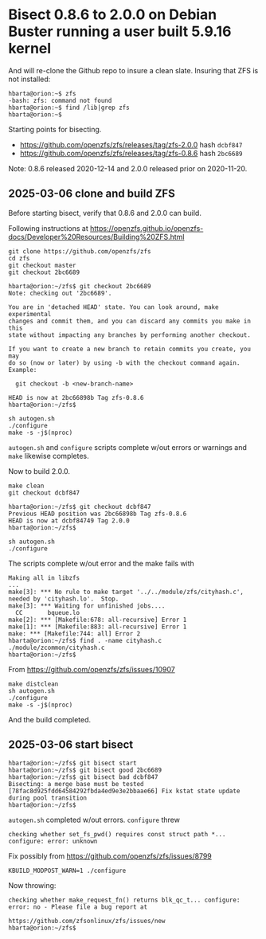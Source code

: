 # Bisect 0.8.6 to 2.0.0 on Debian Buster running a user built 5.9.16 kernel

And will re-clone the Github repo to insure a clean slate. Insuring that ZFS is not installed:

```text
hbarta@orion:~$ zfs
-bash: zfs: command not found
hbarta@orion:~$ find /lib|grep zfs
hbarta@orion:~$ 
```

Starting points for bisecting.

* <https://github.com/openzfs/zfs/releases/tag/zfs-2.0.0> hash `dcbf847`
* <https://github.com/openzfs/zfs/releases/tag/zfs-0.8.6> hash `2bc6689`

Note: 0.8.6 released 2020-12-14 and 2.0.0 released prior on 2020-11-20.

## 2025-03-06 clone and build ZFS

Before starting bisect, verify that 0.8.6 and 2.0.0 can build.

Following instructions at <https://openzfs.github.io/openzfs-docs/Developer%20Resources/Building%20ZFS.html>

```text
git clone https://github.com/openzfs/zfs
cd zfs
git checkout master
git checkout 2bc6689
```

```text
hbarta@orion:~/zfs$ git checkout 2bc6689
Note: checking out '2bc6689'.

You are in 'detached HEAD' state. You can look around, make experimental
changes and commit them, and you can discard any commits you make in this
state without impacting any branches by performing another checkout.

If you want to create a new branch to retain commits you create, you may
do so (now or later) by using -b with the checkout command again. Example:

  git checkout -b <new-branch-name>

HEAD is now at 2bc66898b Tag zfs-0.8.6
hbarta@orion:~/zfs$ 
```

```text
sh autogen.sh
./configure
make -s -j$(nproc)
```

`autogen.sh` and `configure` scripts complete w/out errors or warnings and `make` likewise completes. 

Now to build 2.0.0.

```text
make clean
git checkout dcbf847
```

```text
hbarta@orion:~/zfs$ git checkout dcbf847
Previous HEAD position was 2bc66898b Tag zfs-0.8.6
HEAD is now at dcbf84749 Tag 2.0.0
hbarta@orion:~/zfs$ 
```

```text
sh autogen.sh
./configure

```

The scripts complete w/out error and the make fails with

```text
Making all in libzfs
...
make[3]: *** No rule to make target '../../module/zfs/cityhash.c', needed by 'cityhash.lo'.  Stop.
make[3]: *** Waiting for unfinished jobs....
  CC       bqueue.lo
make[2]: *** [Makefile:678: all-recursive] Error 1
make[1]: *** [Makefile:883: all-recursive] Error 1
make: *** [Makefile:744: all] Error 2
hbarta@orion:~/zfs$ find . -name cityhash.c
./module/zcommon/cityhash.c
hbarta@orion:~/zfs$ 
```

From <https://github.com/openzfs/zfs/issues/10907>

```text
make distclean
sh autogen.sh
./configure
make -s -j$(nproc)
```

And the build completed.

## 2025-03-06 start bisect

```text
hbarta@orion:~/zfs$ git bisect start
hbarta@orion:~/zfs$ git bisect good 2bc6689
hbarta@orion:~/zfs$ git bisect bad dcbf847
Bisecting: a merge base must be tested
[78fac8d925fdd64584292fbda4ed9e3e2bbaae66] Fix kstat state update during pool transition
hbarta@orion:~/zfs$
```

`autogen.sh` completed w/out errors. `configure` threw

```text
checking whether set_fs_pwd() requires const struct path *... configure: error: unknown
```

Fix possibly from <https://github.com/openzfs/zfs/issues/8799>

```text
KBUILD_MODPOST_WARN=1 ./configure
```

Now throwing:

```text
checking whether make_request_fn() returns blk_qc_t... configure: error: no - Please file a bug report at
                                    https://github.com/zfsonlinux/zfs/issues/new
hbarta@orion:~/zfs$
```

